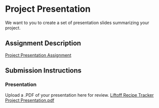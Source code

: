 # Project Presentation
We want to you to create a set of presentation slides summarizing your project.

## Assignment Description
[Project Presentation Assignment](https://education.launchcode.org/liftoff/modules/assignments/project-presentation)

## Submission Instructions

### Presentation
Upload a .PDF of your presentation here for review.
[Liftoff Recipe Tracker Project Presentation.pdf](https://github.com/Lb-LC101/liftoff-assignments/files/6579766/Liftoff.Recipe.Tracker.Project.Presentation.pdf)
